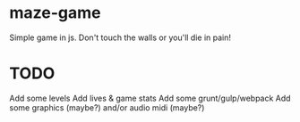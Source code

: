# maze-game
Simple game in js. Don't touch the walls or you'll die in pain!

# TODO
Add some levels
Add lives & game stats
Add some grunt/gulp/webpack
Add some graphics (maybe?) and/or audio midi (maybe?)

